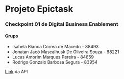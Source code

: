 # Projeto Epictask

<h3>Checkpoint 01 de Digital Business Enablement </h3>

<h4> Grupo </h4>
<ul>
  <li> Isabela Bianca Correa de Macedo - 88493 </li>
  <li> Jonatan Jacó Mascalhusk De Oliveira Souza - 88221 </li>
  <li> Lucas Amorim Marques Pereira - 84659 </li>
  <li> Rodrigo Gonzalo Barbosa Segura - 83954 </li>
</ul>

<p> <a href="https://epictask-web.herokuapp.com/">Link</a> da API </p>
